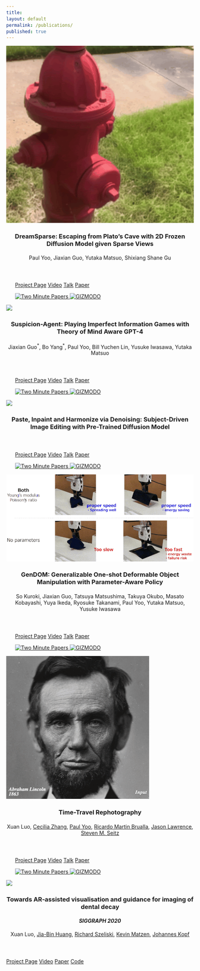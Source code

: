 ```yaml
---
title:
layout: default
permalink: /publications/
published: true
---
```


<section id = "publication-list">
				<div class="inner">
						<div class="row">
							<div class="4u 6u(medium) 12u$(small)">
								<span class="image fit">
									<img src="../assets/images/dreamsparse_thumbnail.gif">
								</span>
							</div>
							<div class="8u 6u$(medium) 12u$(small)">
								<header>
									<h3 class="paper-title">DreamSparse: Escaping from Plato’s Cave with 2D Frozen Diffusion Model given Sparse Views</h3>
		            				<h4><em><a href=""></a></em></h4>
		               				<p class="author">
		          						Paul Yoo, Jiaxian Guo, Yutaka Matsuo, Shixiang Shane Gu
									</p>
								</header>
								<ul>
			               			<a class="button alt" href="http://time-travel-rephotography.github.io">Project Page</a>
			               			<a class="button special" href="https://youtu.be/ceIopN2UZ_s">Video</a>
			               			<a class="button special" href="https://youtu.be/C8IV7xK7-UI">Talk</a>
			               			<a class="button" href="https://arxiv.org/abs/2012.12261">Paper</a>
								</ul>
								<ul>
			               			<a href="https://youtu.be/2wcw_O_19XQ">
                						<img width="64" class="is-rounded" src="https://yt3.ggpht.com/a/AATXAJzV7GtApxdOTiRhzYwt8-ZP5SBlp3c8R11OxBSOIA=s288-c-k-c0xffffffff-no-rj-mo" alt="Two Minute Papers">
                    				</a>
                    				<a href="https://gizmodo.com/new-photo-colorizing-process-factors-in-how-skin-reacts-1846682343">
                						<img width="64" class="is-rounded" src="http://cdn.shopify.com/s/files/1/0328/4801/9595/products/mockup-fb7c17b3_1200x1200.jpg?v=1584536038" alt="GIZMODO">
                    				</a>
								</ul>
							</div>	
						</div>
					</div>
				<div class="inner">
						<div class="row">
							<div class="4u 6u(medium) 12u$(small)">
								<span class="image fit">
									<img src="../assets/images/phd_thumbnail.gif">
								</span>
							</div>
							<div class="8u 6u$(medium) 12u$(small)">
								<header>
									<h3 class="paper-title">Suspicion-Agent: Playing Imperfect Information Games with Theory of Mind Aware GPT-4
									</h3>
		            				<h4><em><a href=""></a></em></h4>
		               				<p class="author">
		          						 Jiaxian Guo<sup>*</sup>, Bo Yang<sup>*</sup>, Paul Yoo, Bill Yuchen Lin, Yusuke Iwasawa, Yutaka Matsuo</p>
								</header>
								<ul>
			               			<a class="button alt" href="http://time-travel-rephotography.github.io">Project Page</a>
			               			<a class="button special" href="https://youtu.be/ceIopN2UZ_s">Video</a>
			               			<a class="button special" href="https://youtu.be/C8IV7xK7-UI">Talk</a>
			               			<a class="button" href="https://arxiv.org/abs/2012.12261">Paper</a>
								</ul>
								<ul>
			               			<a href="https://youtu.be/2wcw_O_19XQ">
                						<img width="64" class="is-rounded" src="https://yt3.ggpht.com/a/AATXAJzV7GtApxdOTiRhzYwt8-ZP5SBlp3c8R11OxBSOIA=s288-c-k-c0xffffffff-no-rj-mo" alt="Two Minute Papers">
                    				</a>
                    				<a href="https://gizmodo.com/new-photo-colorizing-process-factors-in-how-skin-reacts-1846682343">
                						<img width="64" class="is-rounded" src="http://cdn.shopify.com/s/files/1/0328/4801/9595/products/mockup-fb7c17b3_1200x1200.jpg?v=1584536038" alt="GIZMODO">
                    				</a>
								</ul>
							</div>	
						</div>
					</div>
				<div class="inner">
						<div class="row">
							<div class="4u 6u(medium) 12u$(small)">
								<span class="image fit">
									<img src="../assets/images/phd_thumbnail.gif">
								</span>
							</div>
							<div class="8u 6u$(medium) 12u$(small)">
								<header>
									<h3 class="paper-title">Paste, Inpaint and Harmonize via Denoising: Subject-Driven Image Editing with Pre-Trained Diffusion Model</h3>
		            				<h4><em><a href=""></a></em></h4>
		               				<p class="author">
		          					</p>
								</header>
								<ul>
			               			<a class="button alt" href="http://time-travel-rephotography.github.io">Project Page</a>
			               			<a class="button special" href="https://youtu.be/ceIopN2UZ_s">Video</a>
			               			<a class="button special" href="https://youtu.be/C8IV7xK7-UI">Talk</a>
			               			<a class="button" href="https://arxiv.org/abs/2012.12261">Paper</a>
								</ul>
								<ul>
			               			<a href="https://youtu.be/2wcw_O_19XQ">
                						<img width="64" class="is-rounded" src="https://yt3.ggpht.com/a/AATXAJzV7GtApxdOTiRhzYwt8-ZP5SBlp3c8R11OxBSOIA=s288-c-k-c0xffffffff-no-rj-mo" alt="Two Minute Papers">
                    				</a>
                    				<a href="https://gizmodo.com/new-photo-colorizing-process-factors-in-how-skin-reacts-1846682343">
                						<img width="64" class="is-rounded" src="http://cdn.shopify.com/s/files/1/0328/4801/9595/products/mockup-fb7c17b3_1200x1200.jpg?v=1584536038" alt="GIZMODO">
                    				</a>
								</ul>
							</div>	
						</div>
					</div>
				<div class="inner">
						<div class="row">
							<div class="4u 6u(medium) 12u$(small)">
								<span class="image fit">
									<img src="../assets/images/gendom_thumbnail.gif">
								</span>
							</div>
							<div class="8u 6u$(medium) 12u$(small)">
								<header>
									<h3 class="paper-title">GenDOM: Generalizable One-shot Deformable Object Manipulation with Parameter-Aware Policy</h3>
		            				<h4><em><a href=""></a></em></h4>
		               				<p class="author">
		          					So Kuroki, Jiaxian Guo, Tatsuya Matsushima, Takuya Okubo, Masato Kobayashi, Yuya Ikeda, Ryosuke Takanami, Paul Yoo, Yutaka Matsuo, Yusuke Iwasawa
									</p>
								</header>
								<ul>
			               			<a class="button alt" href="http://time-travel-rephotography.github.io">Project Page</a>
			               			<a class="button special" href="https://youtu.be/ceIopN2UZ_s">Video</a>
			               			<a class="button special" href="https://youtu.be/C8IV7xK7-UI">Talk</a>
			               			<a class="button" href="https://arxiv.org/abs/2012.12261">Paper</a>
								</ul>
								<ul>
			               			<a href="https://youtu.be/2wcw_O_19XQ">
                						<img width="64" class="is-rounded" src="https://yt3.ggpht.com/a/AATXAJzV7GtApxdOTiRhzYwt8-ZP5SBlp3c8R11OxBSOIA=s288-c-k-c0xffffffff-no-rj-mo" alt="Two Minute Papers">
                    				</a>
                    				<a href="https://gizmodo.com/new-photo-colorizing-process-factors-in-how-skin-reacts-1846682343">
                						<img width="64" class="is-rounded" src="http://cdn.shopify.com/s/files/1/0328/4801/9595/products/mockup-fb7c17b3_1200x1200.jpg?v=1584536038" alt="GIZMODO">
                    				</a>
								</ul>
							</div>	
						</div>
					</div>
				<!-- <div class="item-alt"> -->
					<div class="inner">
						<div class="row">
							<div class="4u 6u(medium) 12u$(small)">
								<span class="image fit">
									<img src="../assets/images/time_travel_rephotography_thumbnail.gif">
								</span>
							</div>
							<div class="8u 6u$(medium) 12u$(small)">
								<header>
									<h3 class="paper-title">Time-Travel Rephotography</h3>
		            				<h4><em><a href=""></a></em></h4>
		               				<p class="author">
		          						Xuan Luo,
		          						<a href="https://people.eecs.berkeley.edu/~cecilia77/">Cecilia Zhang</a>,
		          						<a href="https://www.linkedin.com/in/paul-yoo-768a3715b">Paul Yoo</a>,
			           					<a href="http://www.ricardomartinbrualla.com/">Ricardo Martin Brualla</a>,
			           					<a href="http://www.cs.virginia.edu/~jdl/">Jason Lawrence</a>,
			           					<a class="para-link" href="https://homes.cs.washington.edu/~seitz/">Steven M. Seitz</a></p>
								</header>
								<ul>
			               			<a class="button alt" href="http://time-travel-rephotography.github.io">Project Page</a>
			               			<a class="button special" href="https://youtu.be/ceIopN2UZ_s">Video</a>
			               			<a class="button special" href="https://youtu.be/C8IV7xK7-UI">Talk</a>
			               			<a class="button" href="https://arxiv.org/abs/2012.12261">Paper</a>
								</ul>
								<ul>
			               			<a href="https://youtu.be/2wcw_O_19XQ">
                						<img width="64" class="is-rounded" src="https://yt3.ggpht.com/a/AATXAJzV7GtApxdOTiRhzYwt8-ZP5SBlp3c8R11OxBSOIA=s288-c-k-c0xffffffff-no-rj-mo" alt="Two Minute Papers">
                    				</a>
                    				<a href="https://gizmodo.com/new-photo-colorizing-process-factors-in-how-skin-reacts-1846682343">
                						<img width="64" class="is-rounded" src="http://cdn.shopify.com/s/files/1/0328/4801/9595/products/mockup-fb7c17b3_1200x1200.jpg?v=1584536038" alt="GIZMODO">
                    				</a>
								</ul>
							</div>	
						</div>
					</div>
				<!-- </div> -->
					<div class="inner">
						<div class="row">
							<div class="4u 6u(medium) 12u$(small)">
								<span class="image fit">
									<img src="../assets/images/dental_imaging_thumbnail.gif">
								</span>
							</div>
							<div class="8u 6u$(medium) 12u$(small)">
								<header>
									<h3 class="paper-title">Towards AR‐assisted visualisation and guidance for imaging of dental decay</h3>
		            				<h4><em>SIGGRAPH 2020</em></h4>
		               				<p class="author">
	               					Xuan Luo,
		               					<a href="https://filebox.ece.vt.edu/~jbhuang/">Jia-Bin Huang</a>,
		               					<a class="para-link" href="http://szeliski.org/RichardSzeliski.htm">Richard Szeliski</a>,
		               					<a href="https://www.linkedin.com/in/kevin-matzen-b3714414">Kevin Matzen</a>,
		               					<a href="https://johanneskopf.de">Johannes Kopf</a>
		               				</p>
								</header>
			               			<a class="button alt" href="https://roxanneluo.github.io/Consistent-Video-Depth-Estimation/">Project Page</a>
			               			<a class="button special" href="https://youtu.be/5Tia2oblJAg">Video</a>
			               			<a class="button" href="https://arxiv.org/abs/2004.15021">Paper</a>
			               			<a class="button special" href="https://github.com/facebookresearch/consistent_depth">Code</a>
								</ul>
							</div>	
						</div>
					</div>
				
